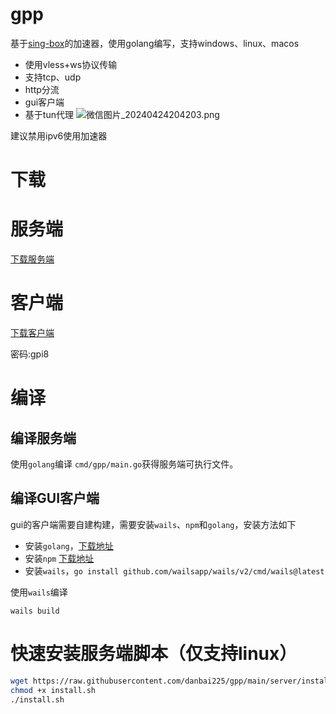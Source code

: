 # gpp

基于[sing-box](https://github.com/SagerNet/sing-box)的加速器，使用golang编写，支持windows、linux、macos

- 使用vless+ws协议传输
- 支持tcp、udp
- http分流
- gui客户端
- 基于tun代理
  ![微信图片_20240424204203.png](https://imgc.cc/2024/04/24/6628fecfb8f06.png)

建议禁用ipv6使用加速器

# 下载

# 服务端

[下载服务端](https://github.com/danbai225/gpp/releases)

# 客户端

[下载客户端](https://danbai.lanzouq.com/b0064z1wuf)

密码:gpi8
# 编译

## 编译服务端

使用`golang`编译 `cmd/gpp/main.go`获得服务端可执行文件。

## 编译GUI客户端

gui的客户端需要自建构建，需要安装`wails`、`npm`和`golang`，安装方法如下

- 安装`golang`，[下载地址](https://golang.org/dl/)
- 安装`npm` [下载地址](https://nodejs.org/en/download/)
- 安装`wails`，`go install github.com/wailsapp/wails/v2/cmd/wails@latest`

使用`wails`编译

```
wails build
```

# 快速安装服务端脚本（仅支持linux）

```bash
wget https://raw.githubusercontent.com/danbai225/gpp/main/server/install.sh
chmod +x install.sh
./install.sh
```